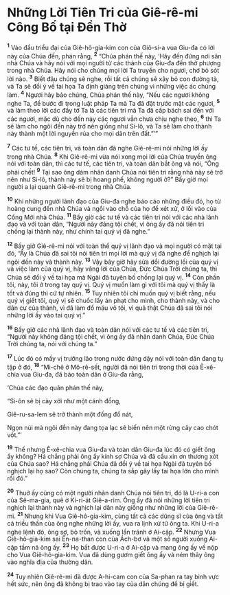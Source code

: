 # Những Lời Tiên Tri của Giê-rê-mi Công Bố tại Ðền Thờ
<sup><b>1</b></sup> Vào đầu triều đại của Giê-hô-gia-kim con của Giô-si-a vua Giu-đa có lời này của Chúa đến, phán rằng, <sup><b>2</b></sup> “Chúa phán thế này, ‘Hãy đến đứng nơi sân nhà Chúa và hãy nói với mọi người từ các thành của Giu-đa đến thờ phượng trong nhà Chúa. Hãy nói cho chúng mọi lời Ta truyền cho ngươi, chớ bỏ sót lời nào. <sup><b>3</b></sup> Biết đâu chúng sẽ nghe, rồi tất cả chúng sẽ xây bỏ con đường tà, và Ta sẽ đổi ý về tai họa Ta định giáng trên chúng vì những việc ác chúng làm. <sup><b>4</b></sup> Ngươi hãy bảo chúng, Chúa phán thế này, “Nếu các ngươi không nghe Ta, để bước đi trong luật pháp Ta mà Ta đã đặt trước mặt các ngươi, <sup><b>5</b></sup> và làm theo lời các đầy tớ Ta là các tiên tri mà Ta đã cấp bách sai đến với các ngươi, mặc dù cho đến nay các ngươi vẫn chưa chịu nghe theo, <sup><b>6</b></sup> thì Ta sẽ làm cho ngôi đền này trở nên giống như Si-lô, và Ta sẽ làm cho thành này thành một lời nguyền rủa cho mọi dân trên đất.”’”

<sup><b>7</b></sup> Các tư tế, các tiên tri, và toàn dân đã nghe Giê-rê-mi nói những lời ấy trong nhà Chúa. <sup><b>8</b></sup> Khi Giê-rê-mi vừa nói xong mọi lời của Chúa truyền ông nói với toàn dân, thì các tư tế, các tiên tri, và toàn dân bắt ông và nói, “Ông phải chết! <sup><b>9</b></sup> Tại sao ông dám nhân danh Chúa nói tiên tri rằng nhà này sẽ trở nên như Si-lô, thành này sẽ bị hoang phế, không người ở?” Bấy giờ mọi người a lại quanh Giê-rê-mi trong nhà Chúa.

<sup><b>10</b></sup> Khi những người lãnh đạo của Giu-đa nghe báo cáo những điều đó, họ từ hoàng cung đến nhà Chúa và ngồi vào chỗ của họ để xét xử, ở lối vào của Cổng Mới nhà Chúa. <sup><b>11</b></sup> Bấy giờ các tư tế và các tiên tri nói với các nhà lãnh đạo và với toàn dân, “Người này đáng tội chết, vì ông ấy đã nói tiên tri chống lại thành này, như chính tai quý vị đã nghe.”

<sup><b>12</b></sup> Bấy giờ Giê-rê-mi nói với toàn thể quý vị lãnh đạo và mọi người có mặt tại đó, “Ấy là Chúa đã sai tôi nói tiên tri mọi lời mà quý vị đã nghe để nghịch lại ngôi đền này và thành này. <sup><b>13</b></sup> Vậy bây giờ hãy sửa đổi đường lối của quý vị và việc làm của quý vị, hãy vâng lời của Chúa, Ðức Chúa Trời chúng ta, thì Chúa sẽ đổi ý về tai họa mà Ngài đã tuyên bố chống lại quý vị. <sup><b>14</b></sup> Còn phần tôi, này, tôi ở trong tay quý vị. Quý vị muốn làm gì với tôi mà quý vị thấy là tốt và đúng thì cứ tự nhiên. <sup><b>15</b></sup> Tuy nhiên tôi chỉ muốn quý vị biết rằng, nếu quý vị giết tôi, quý vị sẽ chuốc lấy án phạt cho mình, cho thành này, và cho dân cư của thành, vì đã làm đổ máu vô tội, vì quả thật Chúa đã sai tôi nói những lời ấy vào tai quý vị.”

<sup><b>16</b></sup> Bấy giờ các nhà lãnh đạo và toàn dân nói với các tư tế và các tiên tri, “Người này không đáng tội chết, vì ông ấy đã nhân danh Chúa, Ðức Chúa Trời chúng ta, nói với chúng ta.”

<sup><b>17</b></sup> Lúc đó có mấy vị trưởng lão trong nước đứng dậy nói với toàn dân đang tụ tập ở đó, <sup><b>18</b></sup> “Mi-chê ở Mô-rê-sết, người đã nói tiên tri trong thời của Ê-xê-chia vua Giu-đa, đã bảo toàn dân ở Giu-đa rằng,

‘Chúa các đạo quân phán thế này,

“Si-ôn sẽ bị cày xới như một cánh đồng,

Giê-ru-sa-lem sẽ trở thành một đống đổ nát,

Ngọn núi mà ngôi đền này đang tọa lạc sẽ biến nên một rừng cây cao chót vót.”’

<sup><b>19</b></sup> Thế nhưng Ê-xê-chia vua Giu-đa và toàn dân Giu-đa lúc đó có giết ông ấy không? Há chẳng phải ông ấy kính sợ Chúa và đã cầu xin ơn thương xót của Chúa sao? Há chẳng phải Chúa đã đổi ý về tai họa Ngài đã tuyên bố nghịch lại họ sao? Còn chúng ta, chúng ta sắp gây lấy tai họa lớn cho mình rồi đó.”

<sup><b>20</b></sup> Thuở ấy cũng có một người nhân danh Chúa nói tiên tri, đó là U-ri-a con của Sê-ma-gia, quê ở Ki-ri-át Giê-a-rim. Ông ấy đã nói những lời tiên tri nghịch lại thành này và nghịch lại dân này giống như những lời của Giê-rê-mi. <sup><b>21</b></sup> Nhưng khi Vua Giê-hô-gia-kim, cùng tất cả các dũng sĩ của ông và tất cả triều thần của ông nghe những lời ấy, vua ra lịnh xử tử ông ta. Khi U-ri-a nghe lệnh đó, ông sợ, bỏ trốn, và xuống lẩn tránh ở Ai-cập. <sup><b>22</b></sup> Nhưng Vua Giê-hô-gia-kim sai Ên-na-than con của Ách-bơ và một số người xuống Ai-cập tầm nã ông ấy. <sup><b>23</b></sup> Họ bắt được U-ri-a ở Ai-cập và mang ông ấy về nộp cho Vua Giê-hô-gia-kim. Vua đã dùng gươm giết ông ấy và ném thây ông vào nghĩa địa của thường dân.

<sup><b>24</b></sup> Tuy nhiên Giê-rê-mi đã được A-hi-cam con của Sa-phan ra tay binh vực hết sức, nên ông đã không bị trao vào tay của dân chúng để bị giết.

